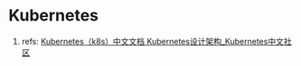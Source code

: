 # Kubernetes

1. refs: [Kubernetes（k8s）中文文档 Kubernetes设计架构_Kubernetes中文社区](https://www.kubernetes.org.cn/kubernetes设计架构)